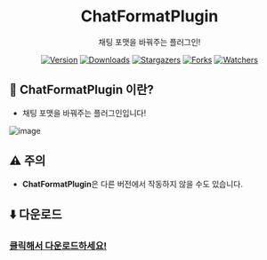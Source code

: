 <div align="center">

# ChatFormatPlugin
채팅 포맷을 바꿔주는 플러그인!

[![Version](https://img.shields.io/badge/Version-1.0-6047ff?&logo=Webpack&logoColor=ffffff&style=for-the-badge&style=flat-square)](https://github.com/grape82/ChatFormatPlugin/releases)
[![Downloads](https://img.shields.io/github/downloads/grape82/ChatFormatPlugin/total?label=Downloads&style=for-the-badge&style=flat-square)](https://github.com/grape82/ChatFormatPlugin/releases)
[![Stargazers](https://img.shields.io/github/stars/grape82/ChatFormatPlugin?label=stars&style=for-the-badge&style=flat-square)](https://github.com/grape82/ChatFormatPlugin/stargazers)
[![Forks](https://img.shields.io/github/forks/grape82/ChatFormatPlugin?label=forks&style=for-the-badge&style=flat-square)](https://github.com/grape82/ChatFormatPlugin/releases/forks)
[![Watchers](https://img.shields.io/github/watchers/grape82/ChatFormatPlugin?label=watchers&style=for-the-badge&style=flat-square)](https://github.com/grape82/ChatFormatPlugin/watchers)

</div>

## 💬 ChatFormatPlugin 이란?
- 채팅 포맷을 바꿔주는 플러그인입니다!


![image](https://github.com/grape82/ChatformatPlugin/assets/125660638/3c218a8c-ed74-4fd1-b771-51ee77935f64)



## ⚠️ 주의
- **ChatFormatPlugin**은 다른 버전에서 작동하지 않을 수도 있습니다.



## ⬇️ 다운로드
### [클릭해서 다운로드하세요!](https://github.com/grape82/ChatFormatPlugin/releases)
